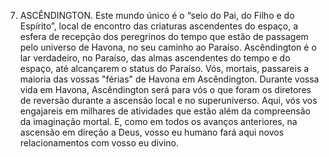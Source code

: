 ﻿7. ASCÊNDINGTON. Este mundo único é o “seio do Pai, do Filho e do Espírito”, local de encontro das criaturas ascendentes do espaço, a esfera de recepção dos peregrinos do tempo que estão de passagem pelo universo de Havona, no seu caminho ao Paraíso. Ascêndington é o lar verdadeiro, no Paraíso, das almas ascendentes do tempo e do espaço, até alcançarem o status do Paraíso. Vós, mortais, passareis a maioria das vossas "férias" de Havona em Ascêndington. Durante vossa vida em Havona, Ascêndington será para vós o que foram os diretores de reversão durante a ascensão local e no superuniverso. Aqui, vós vos engajareis em milhares de atividades que estão além da compreensão da imaginação mortal. E, como em todos os avanços anteriores, na ascensão em direção a Deus, vosso eu humano fará aqui novos relacionamentos com vosso eu divino.